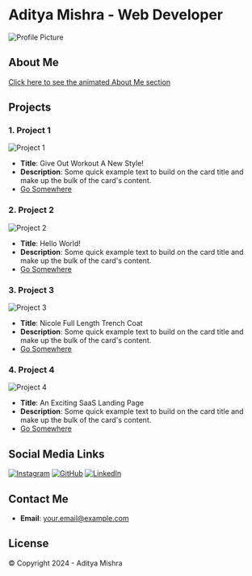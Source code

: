 # Aditya Mishra - Web Developer

![Profile Picture](path/to/your/profile/picture.jpg)

## About Me
[Click here to see the animated About Me section](index.html)

## Projects

### 1. Project 1
![Project 1](path/to/your/project1/screenshot.jpg)
- **Title**: Give Out Workout A New Style!
- **Description**: Some quick example text to build on the card title and make up the bulk of the card's content.
- [Go Somewhere](#)

### 2. Project 2
![Project 2](path/to/your/project2/screenshot.jpg)
- **Title**: Hello World!
- **Description**: Some quick example text to build on the card title and make up the bulk of the card's content.
- [Go Somewhere](#)

### 3. Project 3
![Project 3](path/to/your/project3/screenshot.jpg)
- **Title**: Nicole Full Length Trench Coat
- **Description**: Some quick example text to build on the card title and make up the bulk of the card's content.
- [Go Somewhere](#)

### 4. Project 4
![Project 4](path/to/your/project4/screenshot.jpg)
- **Title**: An Exciting SaaS Landing Page
- **Description**: Some quick example text to build on the card title and make up the bulk of the card's content.
- [Go Somewhere](#)

## Social Media Links
[![Instagram](https://img.shields.io/badge/Instagram-E4405F?style=for-the-badge&logo=instagram&logoColor=white)](https://instagram.com/yourprofile)
[![GitHub](https://img.shields.io/badge/GitHub-181717?style=for-the-badge&logo=github&logoColor=white)](https://github.com/yourprofile)
[![LinkedIn](https://img.shields.io/badge/LinkedIn-0A66C2?style=for-the-badge&logo=linkedin&logoColor=white)](https://linkedin.com/in/yourprofile)

## Contact Me
- **Email**: your.email@example.com

## License
© Copyright 2024 - Aditya Mishra
